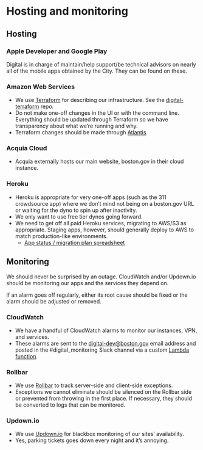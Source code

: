 # Hosting and monitoring

## Hosting

### Apple Developer and Google Play

Digital is in charge of maintain/help support/be technical advisors on nearly all of the mobile apps obtained by the City. They can be found on these.

### Amazon Web Services 

* We use [Terraform](https://www.terraform.io/) for describing our infrastructure. See the [digital-terraform](https://github.com/CityOfBoston/digital-terraform/) repo.
* Do not make one-off changes in the UI or with the command line. Everything should be updated through Terraform so we have transparency about what we’re running and why.
* Terraform changes should be made through [Atlantis](https://www.runatlantis.io/).

### Acquia Cloud

* Acquia externally hosts our main website, boston.gov in their cloud instance.

### Heroku

* Heroku is appropriate for very one-off apps \(such as the 311 crowdsource app\) where we don’t mind not being on a boston.gov URL or waiting for the dyno to spin up after inactivity.
* We only want to use free tier dynos going forward.
* We need to get off all paid Heroku services, migrating to AWS/S3 as appropriate. Staging apps, however, should generally deploy to AWS to match production-like environments. 
  * [App status / migration plan spreadsheet](https://docs.google.com/a/boston.gov/spreadsheets/d/1rUV91I0PfQK6L4MHGAWdkNc-NJ8Qya3MOT48W70QAwQ/edit?usp=sharing)

## Monitoring

We should never be surprised by an outage. CloudWatch and/or Updown.io should be monitoring our apps and the services they depend on.

If an alarm goes off regularly, either its root cause should be fixed or the alarm should be adjusted or removed.

### CloudWatch

* We have a handful of CloudWatch alarms to monitor our instances, VPN, and services.
* These alarms are sent to the digital-dev@boston.gov email address and posted in the \#digital\_monitoring Slack channel via a custom [Lambda function](https://github.com/CityOfBoston/digital-lambda).

### Rollbar

* We use [Rollbar](https://www.rollbar.com/) to track server-side and client-side exceptions.
* Exceptions we cannot eliminate should be silenced on the Rollbar side or prevented from throwing in the first place. If necessary, they should be converted to logs that can be monitored.

### Updown.io 

* We use [Updown.io](https://updown.io/) for blackbox monitoring of our sites’ availability.
* Yes, parking tickets goes down every night and it’s annoying.

